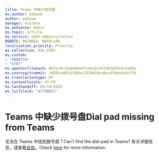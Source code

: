 ```yaml
---
title: Teams 中缺少拨号盘
ms.author: pebaum
author: pebaum
manager: mnirkhe
ms.audience: Admin
ms.topic: article
ms.service: o365-administration
ROBOTS: NOINDEX, NOFOLLOW
localization_priority: Priority
ms.collection: Adm_O365
ms.custom:
- "9000719"
- "5707"
ms.openlocfilehash: 86fec9c33a0b90e97c4ce2c547db3d7819c1a0be
ms.sourcegitcommit: c6692ce0fa1358ec3529e59ca0ecdfdea4cdc759
ms.translationtype: HT
ms.contentlocale: zh-CN
ms.lasthandoff: 09/14/2020
ms.locfileid: "47730653"
---
```

# <a name="dial-pad-missing-from-teams"></a><span data-ttu-id="1a4f4-102">Teams 中缺少拨号盘</span><span class="sxs-lookup"><span data-stu-id="1a4f4-102">Dial pad missing from Teams</span></span>

<span data-ttu-id="1a4f4-103">无法在 Teams 中找到拨号盘？</span><span class="sxs-lookup"><span data-stu-id="1a4f4-103">Can't find the dial-pad in Teams?</span></span> <span data-ttu-id="1a4f4-104">有关详细信息，请查看[此处](https://docs.microsoft.com/alchemyinsights/teams-voice-dial-pad-missing)。</span><span class="sxs-lookup"><span data-stu-id="1a4f4-104">Check [here](https://docs.microsoft.com/alchemyinsights/teams-voice-dial-pad-missing) for more information.</span></span>
